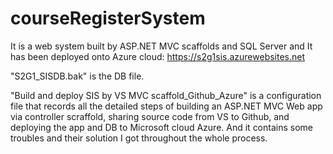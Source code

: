# courseRegisterSystem
It is a web system built by ASP.NET MVC scaffolds and SQL Server and It has been deployed onto Azure cloud: https://s2g1sis.azurewebsites.net 

"S2G1_SISDB.bak" is the DB file.

"Build and deploy SIS by VS MVC scaffold_Github_Azure" is a configuration file that records all the detailed steps of building an ASP.NET MVC Web app via controller scraffold, sharing source code from VS to Github, and deploying the app and DB to Microsoft cloud Azure. And it contains some troubles and their solution I got throughout the whole process.
